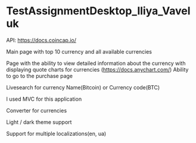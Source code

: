 # TestAssignmentDesktop_Iliya_Vaveluk

API: https://docs.coincap.io/  

Main page with top 10 currency and all available currencies

Page with the ability to view detailed information about the currency with displaying quote charts for currencies (https://docs.anychart.com/)
Ability to go to the purchase page

Livesearch for currency Name(Bitcoin) or Currency code(BTC)

I used MVC for this application 

Converter for currencies 

Light / dark theme support

Support for multiple localizations(en, ua)


